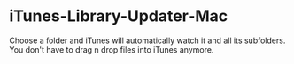 iTunes-Library-Updater-Mac
==========================

Choose a folder and iTunes will automatically watch it and all its subfolders. You don't have to drag n drop files into iTunes anymore.
